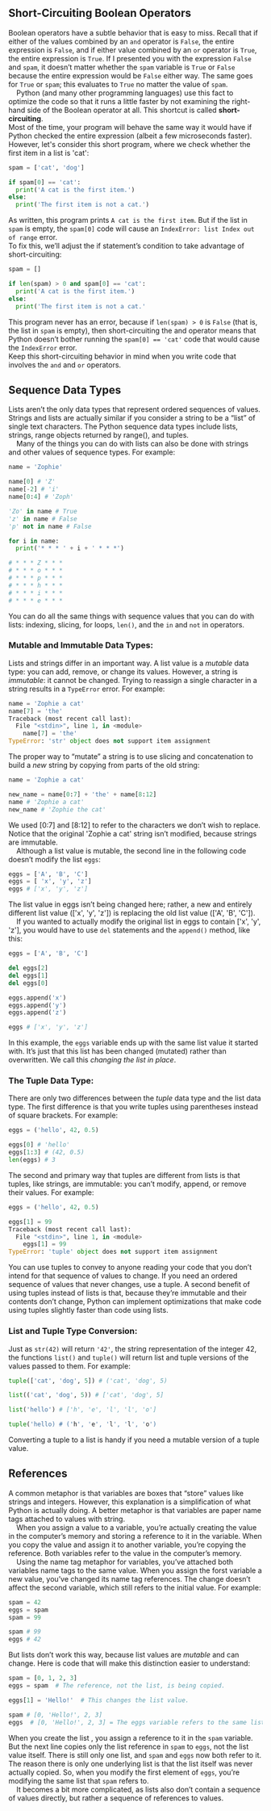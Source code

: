 ##  Short-Circuiting Boolean Operators
Boolean operators have a subtle behavior that is easy to miss. Recall that if either of the values combined by an `and` operator is `False`, the entire expression is `False`, and if either value combined by an `or` operator is `True`, the entire expression is `True`. If I presented you with the expression `False` and `spam`, it doesn’t matter whether the `spam` variable is `True` or `False` because the entire expression would be `False` either way. The same goes for `True` or `spam`; this evaluates to `True` no matter the value of `spam`.  
&nbsp;&nbsp;&nbsp;&nbsp;Python (and many other programming languages) use this fact to optimize the code so that it runs a little faster by not examining the right-hand side of the Boolean operator at all. This shortcut is called **short-circuiting**.  
Most of the time, your program will behave the same way it would have if Python checked the entire expression (albeit a few microseconds faster). However, let's consider this short program, where we check whether the first item in a list is 'cat':
```python
spam = ['cat', 'dog']

if spam[0] == 'cat':
  print('A cat is the first item.')
else:
  print('The first item is not a cat.')
```
As written, this program prints `A cat is the first item`. But if the list in `spam` is empty, the `spam[0]` code will cause an `IndexError: list Index out of range` error.  
To fix this, we’ll adjust the if statement’s condition to take advantage of short-circuiting:
```python
spam = []

if len(spam) > 0 and spam[0] == 'cat':
  print('A cat is the first item.')
else:
  print('The first item is not a cat.'
```
This program never has an error, because if `len(spam) > 0` is `False` (that is, the list in `spam` is empty), then short-circuiting the and operator means that Python doesn’t bother running the `spam[0] == 'cat'` code that would cause the `IndexError` error.  
Keep this short-circuiting behavior in mind when you write code that involves the `and` and `or` operators.

## Sequence Data Types
Lists aren’t the only data types that represent ordered sequences of values. Strings and lists are actually similar if you consider a string to be a “list” of single text characters. The Python sequence data types include lists, strings, range objects returned by range(), and tuples.  
&nbsp;&nbsp;&nbsp;&nbsp;Many of the things you can do with lists can also be done with strings and other values of sequence types. For example:
```python
name = 'Zophie'

name[0] # 'Z'
name[-2] # 'i'
name[0:4] # 'Zoph'

'Zo' in name # True
'z' in name # False
'p' not in name # False

for i in name:
  print('* * * ' + i + ' * * *')

# * * * Z * * *
# * * * o * * *
# * * * p * * *
# * * * h * * *
# * * * i * * *
# * * * e * * *
```
You can do all the same things with sequence values that you can do with lists: indexing, slicing, for loops, `len()`, and the  `in` and  `not` in operators.

###  Mutable and Immutable Data Types:
Lists and strings differ in an important way. A list value is a *mutable* data type: you can add, remove, or change its values. However, a string is *immutable*: it cannot be changed. Trying to reassign a single character in a string results in a `TypeError` error. For example:
```python
name = 'Zophie a cat'
name[7] = 'the'
Traceback (most recent call last):
  File "<stdin>", line 1, in <module>
    name[7] = 'the'
TypeError: 'str' object does not support item assignment
```
The proper way to “mutate” a string is to use slicing and concatenation to build a *new* string by copying from parts of the old string:
```python
name = 'Zophie a cat'

new_name = name[0:7] + 'the' + name[8:12]
name # 'Zophie a cat'
new_name # 'Zophie the cat'
```
We used [0:7] and [8:12] to refer to the characters we don’t wish to replace. Notice that the original 'Zophie a cat' string isn’t modified, because strings are immutable.  
&nbsp;&nbsp;&nbsp;&nbsp;Although a list value is mutable, the second line in the following code doesn’t modify the list `eggs`:
```python
eggs = ['A', 'B', 'C']
eggs = [ 'x', 'y', 'z']
eggs # ['x', 'y', 'z']
```
The list value in eggs isn’t being changed here; rather, a new and entirely different list value (['x', 'y', 'z']) is replacing the old list value (['A', 'B', 'C']).  
&nbsp;&nbsp;&nbsp;&nbsp;If you wanted to actually modify the original list in eggs to contain ['x', 'y', 'z'], you would have to use `del` statements and the `append()` method, like this:
```python
eggs = ['A', 'B', 'C']

del eggs[2]
del eggs[1]
del eggs[0]

eggs.append('x')
eggs.append('y')
eggs.append('z')

eggs # ['x', 'y', 'z']
```
In this example, the `eggs` variable ends up with the same list value it started with. It’s just that this list has been changed (mutated) rather than overwritten. We call this *changing the list in place*.

### The Tuple Data Type:
There are only two differences between the *tuple* data type and the list data type. The first difference is that you write tuples using parentheses instead of square brackets. For example:
```python
eggs = ('hello', 42, 0.5)

eggs[0] # 'hello'
eggs[1:3] # (42, 0.5)
len(eggs) # 3
```
The second and primary way that tuples are different from lists is that tuples, like strings, are immutable: you can’t modify, append, or remove their values. For example:
```python
eggs = ('hello', 42, 0.5)

eggs[1] = 99
Traceback (most recent call last):
  File "<stdin>", line 1, in <module>
    eggs[1] = 99
TypeError: 'tuple' object does not support item assignment
```
You can use tuples to convey to anyone reading your code that you don’t intend for that sequence of values to change. If you need an ordered sequence of values that never changes, use a tuple. A second benefit of using tuples instead of lists is that, because they’re immutable and their contents don’t change, Python can implement optimizations that make code using tuples slightly faster than code using lists.

### List and Tuple Type Conversion:
Just as `str(42)` will return `'42'`, the string representation of the integer 42, the functions  `list()` and `tuple()` will return list and tuple versions of the values passed to them. For example:
```python
tuple(['cat', 'dog', 5]) # ('cat', 'dog', 5)

list(('cat', 'dog', 5)) # ['cat', 'dog', 5]

list('hello') # ['h', 'e', 'l', 'l', 'o']

tuple('hello) # ('h', 'e', 'l', 'l', 'o')
```
Converting a tuple to a list is handy if you need a mutable version of a tuple value.

## References
A common metaphor is that variables are boxes that “store” values like strings and integers. However, this explanation is a simplification of what Python is actually doing. A better metaphor is that variables are paper name tags attached to values with string.  
&nbsp;&nbsp;&nbsp;&nbsp;When you assign a value to a variable, you’re actually creating the value in the computer’s memory and storing a reference to it in the variable. When you copy the value and assign it to another variable, you’re copying the reference. Both variables refer to the value in the computer’s memory.  
&nbsp;&nbsp;&nbsp;&nbsp;Using the name tag metaphor for variables, you’ve attached both variables name tags to the same 
value. When you assign the forst variable a new value, you’ve changed its name tag references. The change doesn’t affect the second variable, which still refers to the initial value. For example:
```python
spam = 42
eggs = spam
spam = 99

spam # 99
eggs # 42
```
But lists don’t work this way, because list values are *mutable* and can change. Here is code that will make this distinction easier to understand:
```python
spam = [0, 1, 2, 3]
eggs = spam  # The reference, not the list, is being copied.

eggs[1] = 'Hello!'  # This changes the list value.

spam # [0, 'Hello!', 2, 3]
eggs  # [0, 'Hello!', 2, 3] = The eggs variable refers to the same list.
```
When you create the list , you assign a reference to it in the `spam` variable. But the next line copies only the list reference in `spam` to `eggs`, not the list value itself. There is still only one list, and `spam` and `eggs` now both refer 
to it. The reason there is only one underlying list is that the list itself was never actually copied. So, when you modify the first element of `eggs`, you’re modifying the same list that `spam` refers to.  
&nbsp;&nbsp;&nbsp;&nbsp;It becomes a bit more complicated, as lists also don’t contain a sequence of values directly, but rather a sequence of references to values.  
&nbsp;&nbsp;&nbsp;&nbsp;
